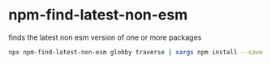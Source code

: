 # npm-find-latest-non-esm
finds the latest non esm version of one or more packages

```bash
npx npm-find-latest-non-esm globby traverse | xargs npm install --save
```
